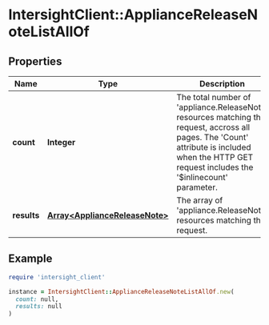 # IntersightClient::ApplianceReleaseNoteListAllOf

## Properties

| Name | Type | Description | Notes |
| ---- | ---- | ----------- | ----- |
| **count** | **Integer** | The total number of &#39;appliance.ReleaseNote&#39; resources matching the request, accross all pages. The &#39;Count&#39; attribute is included when the HTTP GET request includes the &#39;$inlinecount&#39; parameter. | [optional] |
| **results** | [**Array&lt;ApplianceReleaseNote&gt;**](ApplianceReleaseNote.md) | The array of &#39;appliance.ReleaseNote&#39; resources matching the request. | [optional] |

## Example

```ruby
require 'intersight_client'

instance = IntersightClient::ApplianceReleaseNoteListAllOf.new(
  count: null,
  results: null
)
```

